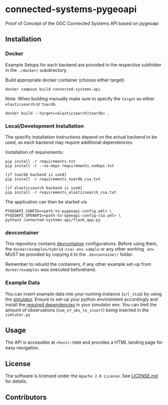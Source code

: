 # connected-systems-pygeoapi

Proof of Concept of the OGC Connected Systems API based on pygeoapi

## Installation

### Docker

Example Setups for each backend are provided in the respective subfolder in the `./docker/` subdirectory.

Build appropriate docker container (choose either target)

```commandline
docker compose build connected-systems-api
```

Note: When building manually make sure to specify the `target` as either `elasticsearch` or `toardb`.

```commandline
docker build --target=<elasticsearch|toardb> .
```

### Local/Development Installation

The specific installation instructions depend on the actual backend to be used, as each backend may require additional dependencies.

Installation of requirements:

```commandline
pip install -r requirements.txt
pip install -r --no-deps requirements_nodeps.txt

[if toardb backend is used]
pip install -r requirements_toardb_csa.txt

[if elasticsearch backend is used]
pip install -r requirements_elasticsearch_csa.txt
```

The application can then be started via

```commandline
PYGEOAPI_CONFIG=<path-to-pygeoapi-config.yml> \
PYGEOAPI_OPENAPI=<path-to-openapi-config-csa.yml> \
python3 connected-systems-api/flask_app.py
```

### devcontainer

This repository contains [devcontainer](https://code.visualstudio.com/docs/devcontainers/containers) configurations.
Before using them, the `docker/examples/hybrid-csa/.env-sample` or any other working `.env` MUST be provided by copying it to the `.devcontainer/` folder.

Remember to rebuild the containers, if any other example set-up from `docker/examples` was executed beforehand.

### Example Data

You can insert example data into your running instance (`url_stub`) by using the [simulator](./tools/simulator/simulator.py).
Ensure to set-up your python environment accordingly and install the [required dependencies](./tools/simulator/requirements.txt) in your simulator env.
You can limit the amount of observations (`num_of_obs_to_insert`) being inserted in the `simlutor.py`

## Usage

The API is accessible at `<host>:5000` and provides a HTML landing page for easy navigation.

## License

The software is licensed under the `Apache 2.0 License`. See [LICENSE.md](LICENSE.md) for details.

## Contributors
